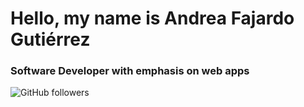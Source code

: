 # Hello, my name is Andrea Fajardo Gutiérrez
### Software Developer with emphasis on web apps 
![GitHub followers](https://img.shields.io/github/followers/ItsAndrea?label=Java&style=for-the-badge)
